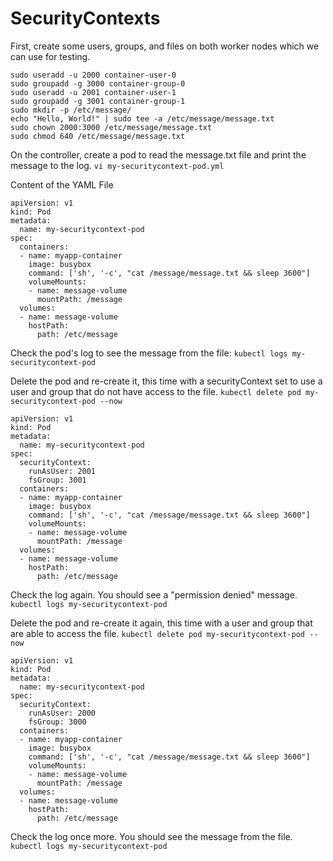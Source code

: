 # SecurityContexts

First, create some users, groups, and files on both worker nodes which we can use for testing.
```
sudo useradd -u 2000 container-user-0
sudo groupadd -g 3000 container-group-0
sudo useradd -u 2001 container-user-1
sudo groupadd -g 3001 container-group-1
sudo mkdir -p /etc/message/
echo "Hello, World!" | sudo tee -a /etc/message/message.txt
sudo chown 2000:3000 /etc/message/message.txt
sudo chmod 640 /etc/message/message.txt
```

On the controller, create a pod to read the message.txt file and print the message to the log. `vi my-securitycontext-pod.yml`

Content of the YAML File
```
apiVersion: v1
kind: Pod
metadata:
  name: my-securitycontext-pod
spec:
  containers:
  - name: myapp-container
    image: busybox
    command: ['sh', '-c', "cat /message/message.txt && sleep 3600"]
    volumeMounts:
    - name: message-volume
      mountPath: /message
  volumes:
  - name: message-volume
    hostPath:
      path: /etc/message
```

Check the pod's log to see the message from the file: `kubectl logs my-securitycontext-pod`

Delete the pod and re-create it, this time with a securityContext set to use a user and group that do not have access to the file. `kubectl delete pod my-securitycontext-pod --now`

```
apiVersion: v1
kind: Pod
metadata:
  name: my-securitycontext-pod
spec:
  securityContext:
    runAsUser: 2001
    fsGroup: 3001
  containers:
  - name: myapp-container
    image: busybox
    command: ['sh', '-c', "cat /message/message.txt && sleep 3600"]
    volumeMounts:
    - name: message-volume
      mountPath: /message
  volumes:
  - name: message-volume
    hostPath:
      path: /etc/message
```

Check the log again. You should see a "permission denied" message. `kubectl logs my-securitycontext-pod`

Delete the pod and re-create it again, this time with a user and group that are able to access the file. `kubectl delete pod my-securitycontext-pod --now`

```
apiVersion: v1
kind: Pod
metadata:
  name: my-securitycontext-pod
spec:
  securityContext:
    runAsUser: 2000
    fsGroup: 3000
  containers:
  - name: myapp-container
    image: busybox
    command: ['sh', '-c', "cat /message/message.txt && sleep 3600"]
    volumeMounts:
    - name: message-volume
      mountPath: /message
  volumes:
  - name: message-volume
    hostPath:
      path: /etc/message
```

Check the log once more. You should see the message from the file. `kubectl logs my-securitycontext-pod`